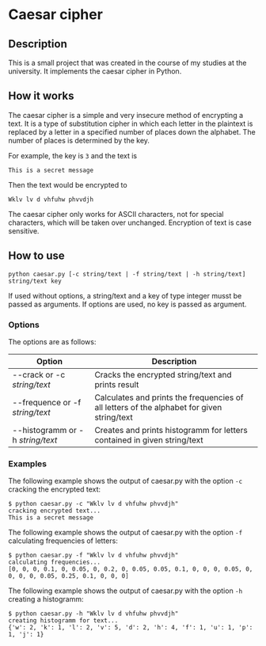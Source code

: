 # Caesar cipher

## Description

This is a small project that was created in the course of my studies at the university. It implements the caesar cipher in Python.

## How it works
The caesar cipher is a simple and very insecure method of encrypting a text. It is a type of substitution cipher in which each letter in the plaintext is replaced by a letter in a specified number of places down the alphabet. The number of places is determined by the key.

For example, the key is `3` and the text is 

`This is a secret message`

Then the text would be encrypted to 

`Wklv lv d vhfuhw phvvdjh`

The caesar cipher only works for ASCII characters, not for special characters, which will be taken over unchanged. Encryption of text is case sensitive.

## How to use
`python caesar.py [-c string/text | -f string/text | -h string/text] string/text key`

If used without options, a string/text and a key of type integer musst be passed as arguments. If options are used, no key is passed as argument.


### Options
The options are as follows:

Option | Description
--- | ----
--crack or -c *string/text* | Cracks the encrypted string/text and prints result
--frequence or -f *string/text* | Calculates and prints the frequencies of all letters of the alphabet for given string/text
--histogramm or -h *string/text* | Creates and prints histogramm for letters contained in given string/text

### Examples
The following example shows the output of caesar.py with the option ```-c``` cracking the encrypted text:
```
$ python caesar.py -c "Wklv lv d vhfuhw phvvdjh"
cracking encrypted text...
This is a secret message
```
The following example shows the output of caesar.py with the option ```-f``` calculating frequencies of letters:
```
$ python caesar.py -f "Wklv lv d vhfuhw phvvdjh"
calculating frequencies...
[0, 0, 0, 0.1, 0, 0.05, 0, 0.2, 0, 0.05, 0.05, 0.1, 0, 0, 0, 0.05, 0, 0, 0, 0, 0.05, 0.25, 0.1, 0, 0, 0]
```
The following example shows the output of caesar.py with the option ```-h``` creating a histogramm:
```
$ python caesar.py -h "Wklv lv d vhfuhw phvvdjh"
creating histogramm for text...
{'w': 2, 'k': 1, 'l': 2, 'v': 5, 'd': 2, 'h': 4, 'f': 1, 'u': 1, 'p': 1, 'j': 1}
```